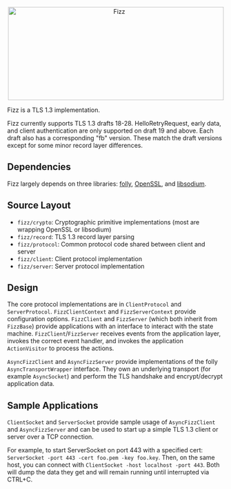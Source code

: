 <p align="center">
  <img width="500" height="216" alt="Fizz" src="https://raw.github.com/facebookincubator/fizz/master/logo2x.png">
</p>
Fizz is a TLS 1.3 implementation.

Fizz currently supports TLS 1.3 drafts 18-28. HelloRetryRequest, early data,
and client authentication are only supported on draft 19 and above. Each draft
also has a corresponding "fb" version. These match the draft versions except
for some minor record layer differences.

## Dependencies
Fizz largely depends on three libraries: [folly](https://www.github.com/facebook/folly),
[OpenSSL](https://www.openssl.org/), and [libsodium](https://github.com/jedisct1/libsodium).

## Source Layout
- `fizz/crypto`:   Cryptographic primitive implementations (most are wrapping
                   OpenSSL or libsodium)
- `fizz/record`:   TLS 1.3 record layer parsing
- `fizz/protocol`: Common protocol code shared between client and server
- `fizz/client`:   Client protocol implementation
- `fizz/server`:   Server protocol implementation

## Design
The core protocol implementations are in `ClientProtocol` and `ServerProtocol`.
`FizzClientContext` and `FizzServerContext` provide configuration options.
`FizzClient` and `FizzServer` (which both inherit from `FizzBase`) provide
applications with an interface to interact with the state machine.
`FizzClient`/`FizzServer` receives events from the application layer, invokes the
correct event handler, and invokes the application `ActionVisitor` to process the
actions.

`AsyncFizzClient` and `AsyncFizzServer` provide implementations of the folly
`AsyncTransportWrapper` interface. They own an underlying transport (for example
`AsyncSocket`) and perform the TLS handshake and encrypt/decrypt application
data.

## Sample Applications
`ClientSocket` and `ServerSocket` provide sample usage of `AsyncFizzClient` and
`AsyncFizzServer` and can be used to start up a simple TLS 1.3 client or server
over a TCP connection.

For example, to start ServerSocket on port 443 with a specified cert:
`ServerSocket -port 443 -cert foo.pem -key foo.key`. Then, on the same host,
you can connect with `ClientSocket -host localhost -port 443`. Both will dump
the data they get and will remain running until interrupted via CTRL+C.
